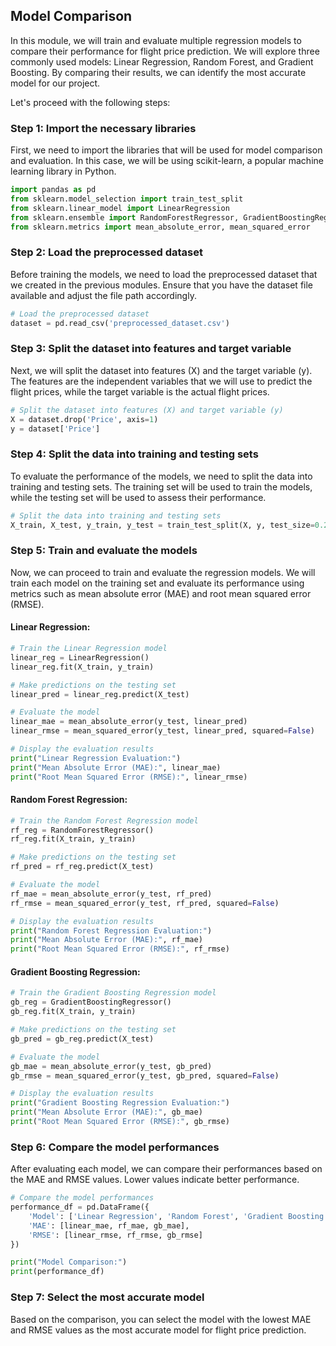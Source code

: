 ##  Model Comparison 

In this module, we will train and evaluate multiple regression models to compare their performance for flight price prediction. We will explore three commonly used models: Linear Regression, Random Forest, and Gradient Boosting. By comparing their results, we can identify the most accurate model for our project.

Let's proceed with the following steps:

### Step 1: Import the necessary libraries

First, we need to import the libraries that will be used for model comparison and evaluation. In this case, we will be using scikit-learn, a popular machine learning library in Python.

```python
import pandas as pd
from sklearn.model_selection import train_test_split
from sklearn.linear_model import LinearRegression
from sklearn.ensemble import RandomForestRegressor, GradientBoostingRegressor
from sklearn.metrics import mean_absolute_error, mean_squared_error
```

### Step 2: Load the preprocessed dataset

Before training the models, we need to load the preprocessed dataset that we created in the previous modules. Ensure that you have the dataset file available and adjust the file path accordingly.

```python
# Load the preprocessed dataset
dataset = pd.read_csv('preprocessed_dataset.csv')
```

### Step 3: Split the dataset into features and target variable

Next, we will split the dataset into features (X) and the target variable (y). The features are the independent variables that we will use to predict the flight prices, while the target variable is the actual flight prices.

```python
# Split the dataset into features (X) and target variable (y)
X = dataset.drop('Price', axis=1)
y = dataset['Price']
```

### Step 4: Split the data into training and testing sets

To evaluate the performance of the models, we need to split the data into training and testing sets. The training set will be used to train the models, while the testing set will be used to assess their performance.

```python
# Split the data into training and testing sets
X_train, X_test, y_train, y_test = train_test_split(X, y, test_size=0.2, random_state=42)
```

### Step 5: Train and evaluate the models

Now, we can proceed to train and evaluate the regression models. We will train each model on the training set and evaluate its performance using metrics such as mean absolute error (MAE) and root mean squared error (RMSE).

#### Linear Regression:

```python
# Train the Linear Regression model
linear_reg = LinearRegression()
linear_reg.fit(X_train, y_train)

# Make predictions on the testing set
linear_pred = linear_reg.predict(X_test)

# Evaluate the model
linear_mae = mean_absolute_error(y_test, linear_pred)
linear_rmse = mean_squared_error(y_test, linear_pred, squared=False)

# Display the evaluation results
print("Linear Regression Evaluation:")
print("Mean Absolute Error (MAE):", linear_mae)
print("Root Mean Squared Error (RMSE):", linear_rmse)
```

#### Random Forest Regression:

```python
# Train the Random Forest Regression model
rf_reg = RandomForestRegressor()
rf_reg.fit(X_train, y_train)

# Make predictions on the testing set
rf_pred = rf_reg.predict(X_test)

# Evaluate the model
rf_mae = mean_absolute_error(y_test, rf_pred)
rf_rmse = mean_squared_error(y_test, rf_pred, squared=False)

# Display the evaluation results
print("Random Forest Regression Evaluation:")
print("Mean Absolute Error (MAE):", rf_mae)
print("Root Mean Squared Error (RMSE):", rf_rmse)
```

#### Gradient Boosting Regression:

```python
# Train the Gradient Boosting Regression model
gb_reg = GradientBoostingRegressor()
gb_reg.fit(X_train, y_train)

# Make predictions on the testing set
gb_pred = gb_reg.predict(X_test)

# Evaluate the model
gb_mae = mean_absolute_error(y_test, gb_pred)
gb_rmse = mean_squared_error(y_test, gb_pred, squared=False)

# Display the evaluation results
print("Gradient Boosting Regression Evaluation:")
print("Mean Absolute Error (MAE):", gb_mae)
print("Root Mean Squared Error (RMSE):", gb_rmse)
```

### Step 6: Compare the model performances

After evaluating each model, we can compare their performances based on the MAE and RMSE values. Lower values indicate better performance.

```python
# Compare the model performances
performance_df = pd.DataFrame({
    'Model': ['Linear Regression', 'Random Forest', 'Gradient Boosting'],
    'MAE': [linear_mae, rf_mae, gb_mae],
    'RMSE': [linear_rmse, rf_rmse, gb_rmse]
})

print("Model Comparison:")
print(performance_df)
```

### Step 7: Select the most accurate model

Based on the comparison, you can select the model with the lowest MAE and RMSE values as the most accurate model for flight price prediction.